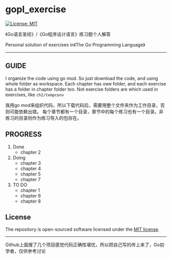 # gopl_exercise

[![License: MIT](https://img.shields.io/badge/license-MIT-yellow.svg?style=flat-square)](https://github.com/ivandelabeldad/the-go-programming-language/blob/master/LICENSE)

《Go语言圣经》/《Go程序设计语言》练习题个人解答

Personal solution of exercises in《The Go Programming Language》

---

## GUIDE

I organize the code using go mod. So just download the code, and using whole folder as workspace.
Each chapter has owe folder, and each exercise has a folder in chapter folder too.
Not exercise folders are which used in exercises, like `ch2/tempconv`

我用go mod来组织代码，所以下载代码后，需要用整个文件夹作为工作目录，否则可能依赖出错。
每个章节都有一个目录，章节中的每个练习也有一个目录。非练习的目录则作为练习导入的包存在。

## PROGRESS

1. Done
    - chapter 2
2. Doing
    - chapter 3
    - chapter 4
    - chapter 5
    - chapter 7
3. TO DO
    - chapter 1
    - chapter 6
    - chapter 8

## License

The repository is open-sourced software licensed under the [MIT license](https://github.com/ivandelabeldad/the-go-programming-language/blob/master/LICENSE).

---

Github上面搜了几个项目感觉代码正确性堪忧，所以把自己写的传上来了，Go初学者，仅供参考讨论
